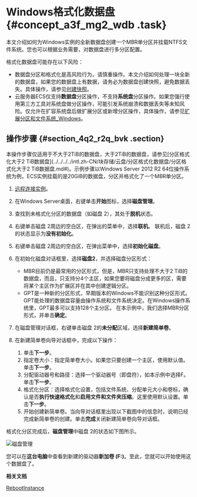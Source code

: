 # Windows格式化数据盘 {#concept_a3f_mg2_wdb .task}

本文介绍如何为Windows实例的全新数据盘创建一个MBR单分区并挂载NTFS文件系统。您也可以根据业务需要，对数据盘进行多分区配置。

格式化数据盘可能存在以下风险：

-   数据盘分区和格式化是高风险行为，请慎重操作。本文介绍如何处理一块全新的数据盘，如果您的数据盘上有数据，请务必为数据盘创建快照，避免数据丢失。具体操作，请参见[创建快照](../../../../intl.zh-CN/快照/使用快照/创建快照.md#)。
-   云服务器ECS仅支持**数据盘**分区操作，不支持**系统盘**分区操作。如果您强行使用第三方工具对系统盘做分区操作，可能引发系统崩溃和数据丢失等未知风险。仅允许在扩容系统盘后做扩展分区或新增分区操作，具体操作，请参见[扩展分区和文件系统\_Windows](../../../../intl.zh-CN/块存储/云盘/扩容云盘/扩展分区和文件系统_Windows.md#)。

## 操作步骤 {#section_4q2_r2q_bvk .section}

本操作步骤仅适用于不大于2TiB的数据盘，大于2TiB的数据盘，请参见[分区格式化大于2 TiB数据盘](../../../../intl.zh-CN/块存储/云盘/分区格式化数据盘/分区格式化大于2 TiB数据盘.md#)。示例步骤以Windows Server 2012 R2 64位操作系统为例，ECS实例挂载的是20GiB的数据盘，分区并格式化了一个MBR单分区。

1.  [远程连接实例](intl.zh-CN/个人版快速入门/连接ECS实例.md#)。
2.  在Windows Server桌面，右键单击**开始**图标，选择**磁盘管理**。 
3.  查找到未格式化分区的数据盘（如磁盘 2），其处于**脱机**状态。 
4.  右键单击磁盘 2周边的空白区，在弹出的菜单中，选择**联机**。 联机后，磁盘 2的状态显示为**没有初始化**。
5.  右键单击磁盘 2周边的空白区，在弹出菜单中，选择**初始化磁盘**。 
6.  在初始化磁盘对话框里，选择**磁盘2**，并选择磁盘分区形式： 

    -   MBR目前仍是最常用的分区形式，但是，MBR只支持处理不大于2 TiB的数据盘，而且，只支持分4个主区，如果您要将磁盘分成更多的区，需要将某个主区作为扩展区并在其中创建逻辑分区。
    -   GPT是一种新的分区形式，早期版本的Windows不能识别这种分区形式。GPT能处理的数据盘容量由操作系统和文件系统决定。在Windows操作系统里，GPT最多可以支持128个主分区。
    在本示例中，我们选择MBR分区形式，并单击**确定**。

7.  在磁盘管理对话框，右键单击磁盘 2的**未分配**区域，选择**新建简单卷**。 
8.  在新建简单卷向导对话框中，完成以下操作： 
    1.  单击**下一步**。
    2.  指定卷大小：指定简单卷大小。如果您只要创建一个主区，使用默认值。单击**下一步**。 
    3.  分配驱动器号和路径：选择一个驱动器号（即盘符），如本示例中选择F。单击**下一步**。 
    4.  格式化分区：选择格式化设置，包括文件系统、分配单元大小和卷标，确认是否**执行快速格式化**和**启用文件和文件夹压缩**。这里使用默认设置。单击**下一步**。 
    5.  开始创建新简单卷。当向导对话框里出现以下截图中的信息时，说明已经完成新简单卷的创建。单击**完成**关闭新建简单卷向导对话框。 

格式化分区完成后，**磁盘管理**中磁盘 2的状态如下图所示。

![磁盘管理](http://static-aliyun-doc.oss-cn-hangzhou.aliyuncs.com/assets/img/9605/15663789695103_zh-CN.png)

您可以在**这台电脑**中查看到新建的驱动器**新加卷 \(F:\)**。至此，您就可以开始使用这个数据盘了。

**相关文档**  


[RebootInstance](../../../../intl.zh-CN/API参考/实例/RebootInstance.md#)

